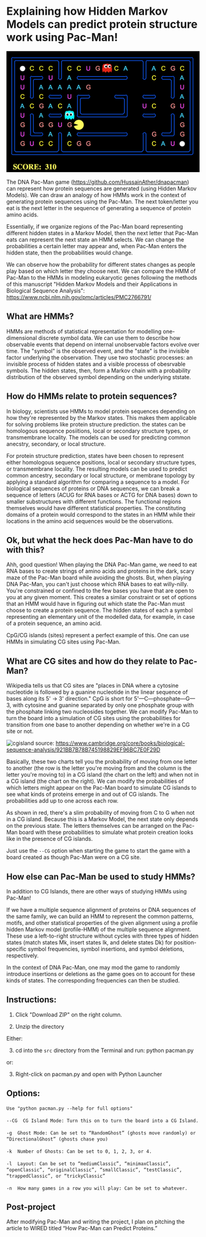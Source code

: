 # Explaining how Hidden Markov Models can predict protein structure work using Pac-Man!

![DNA Pac-Man board](img/dnapacmanboard.png)

The DNA Pac-Man game (https://github.com/HussainAther/dnapacman) can represent how protein sequences are generated (using Hidden Markov Models). We can draw an analogy of how HMMs work in the context of generating protein sequences using the Pac-Man. The next token/letter you eat is the next letter in the sequence of generating a sequence of protein amino acids. 

Essentially, if we organize regions of the Pac-Man board representing different hidden states in a Markov Model, then the next letter that Pac-Man eats can represent the next state an HMM selects. We can change the probabilities a certain letter may appear and, when Pac-Man enters the hidden state, then the probabilities would change. 

We can observe how the probability for different states changes as people play based on which letter they choose next. We can compare the HMM of Pac-Man to the HMMs in modeling eukaryotic genes following the methods of this manuscript "Hidden Markov Models and their Applications in Biological Sequence Analysis": https://www.ncbi.nlm.nih.gov/pmc/articles/PMC2766791/

## What are HMMs?

HMMs are methods of statistical representation for modelling one-dimensional discrete symbol data. We can use them to describe how observable events that depend on internal unobservable factors evolve over time. The "symbol" is the observed event, and the "state" is the invisible factor underlying the observation. They use two stochastic processes: an invisible process of hidden states and a visible processs of obesrvable symbols. The hidden states, then, form a Markov chain with a probability distribution of the observed symbol depending on the underlying ststate. 

## How do HMMs relate to protein sequences? 

In biology, scientists use HMMs to model protein sequences depending on how they're represented by the Markov states. This makes them applicable for solving problems like protein structure prediction. the states can be homologous sequence posiitions, local or secondary structure types, or transmembrane locality. The models can be used for predicting common anecstry, secondary, or local structure.    

For protein structure prediction, states have been chosen to represent either homologous sequence positions, local or secondary structure types, or transmembrane locality. The resulting models can be used to predict common ancestry, secondary or local structure, or membrane topology by applying a standard algorithm for comparing a sequence to a model. For biological sequences of proteins or DNA sequences, we can break a sequence of letters (ACUG for RNA bases or ACTG for DNA bases) down to smaller substructures with different functions. The functional regions themselves would have different statistical properties. The constituting domains of a protein would correspond to the states in an HMM while their locations in the amino acid sequences would be the observations.   

## Ok, but what the heck does Pac-Man have to do with this?

Ahh, good question! When playing the DNA Pac-Man game, we need to eat RNA bases to create strings of amino acids and proteins in the dark, scary maze of the Pac-Man board while avoiding the ghosts. But, when playing DNA Pac-Man, you can't just choose which RNA bases to eat willy-nilly. You're constrained or confined to the few bases you have that are open to you at any given moment. This creates a similar constraint or set of options that an HMM would have in figuring out which state the Pac-Man must choose to create a protein sequence. The hidden states of each  a symbol representing an elementary unit of the modelled data, for example, in case of a protein sequence, an amino acid. 

CpG/CG islands (sites) represent a perfect example of this. One can use HMMs in simulating CG sites using Pac-Man.

## What are CG sites and how do they relate to Pac-Man? 

Wikipedia tells us that CG sites are "places in DNA where a cytosine nucleotide is followed by a guanine nucleotide in the linear sequence of bases along its 5' → 3' direction." CpG is short for 5'—C—phosphate—G—3, with cytosine and guanine separated by only one phosphate group with the phosphate linking two nucleosides together. We can modify Pac-Man to turn the board into a simulation of CG sites using the probabilities for transition from one base to another depending on whether we're in a CG site or not.

![cgisland](https://user-images.githubusercontent.com/7979313/111909981-cf416000-8a35-11eb-9c47-118f88c91e75.png)
source: https://www.cambridge.org/core/books/biological-sequence-analysis/921BB7B78B745198829EF96BC7E0F29D

Basically, these two charts tell you the probability of moving from one letter to another (the row is the letter you're moving from and the column is the letter you're moving to) in a CG island (the chart on the left) and when not in a CG island (the chart on the right). We can modify the probabilities of which letters might appear on the Pac-Man board to simulate CG islands to see what kinds of proteins emerge in and out of CG islands. The probabilities add up to one across each row.

As shown in red, there's a slim probability of moving from C to G when not in a CG island. Because this is a Markov Model, the next state only depends on the previous state. The letters themselves can be arranged on the Pac-Man board with these probabilities to simulate what protein creation looks like in the presence of CG islands.

Just use the `--CG` option when starting the game to start the game with a board created as though Pac-Man were on a CG site.

## How else can Pac-Man be used to study HMMs?

In addition to CG Islands, there are other ways of studying HMMs using Pac-Man!

If we have a multiple sequence alignment of proteins or DNA sequences of the same family, we can build an HMM to represent the common patterns, motifs, and other statistical properties of the given alignment using a profile hidden Markov model (profile-HMM) of the multiple sequence alignment. These use a left-to-right structure without cycles with three types of hidden states (match states Mk, insert states Ik, and delete states Dk) for position-specific symbol frequencies, symbol insertions, and symbol deletions, respectively. 

In the context of DNA Pac-Man, one may mod the game to randomly introduce insertions or deletions as the game goes on to account for these kinds of states. The corresponding frequencies can then be studied. 

## Instructions: 

1. Click "Download ZIP" on the right column.

2. Unzip the directory

Either:

3. cd into the `src` directory from the Terminal and run: python pacman.py

or:

3. Right-click on pacman.py and open with Python Launcher
    
## Options:
    Use "python pacman.py --help for full options"

    --CG  CG Island Mode: Turn this on to turn the board into a CG Island.

    -g	Ghost Mode: Can be set to “RandomGhost” (ghosts move randomly) or “DirectionalGhost” (ghosts chase you)

    -k	Number of Ghosts: Can be set to 0, 1, 2, 3, or 4.

    -l	Layout: Can be set to “mediumClassic”, “minimaxClassic”, “openClassic”, “originalClassic”, “smallClassic”, “testClassic”, “trappedClassic”, or “trickyClassic”

    -n	How many games in a row you will play: Can be set to whatever.


## Post-project

After modifying Pac-Man and writing the project, I plan on pitching the article to WIRED titled “How Pac-Man can Predict Proteins.” 
